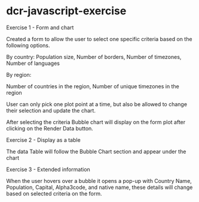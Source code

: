 # dcr-javascript-exercise

Exercise 1 - Form and chart

Created a form to allow the user to select one specific criteria based on the following options.

By country:
Population size,
Number of borders,
Number of timezones,
Number of languages

By region:

Number of countries in the region,
Number of unique timezones in the region

User can only pick one plot point at a time, but also be allowed to change their selection and update the chart.

After selecting the criteria Bubble chart will display on the form plot after clicking on the Render Data button.

Exercise 2 - Display as a table

The data Table will follow the Bubble Chart section and appear under the chart

Exercise 3 - Extended information

When the user hovers over a bubble it opens a pop-up with Country Name, Population, Capital, Alpha3code, and native name, these details will change based on selected criteria on the form.
